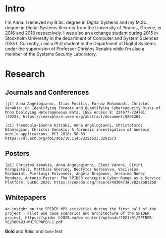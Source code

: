 # Intro
I'm Anna. I received my B.Sc. degree in Digital Systems and my M.Sc. degree in Digital Systems Security from the University of Piraeus, Greece, in 2016 and 2018 respectively. I was also an exchange student during 2015 in Stockholm University in the department of Computer and System Sciences (DSV).  Currently, i am a PhD student in the Department of Digital Systems under the supervision of Professor Christos Xenakis while i'm also a member of the Systems Security Laboratory.


# Research

## Journals and Conferences
```
[j1] Anna Angelogianni, Ilias Politis, Farnaz Mohammadi, Christos Xenakis: On Identifying Threats and Quantifying Cybersecurity Risks of Mnos Deploying Heterogeneous Rats. IEEE Access 8: 224677-224701 (2020), https://ieeexplore.ieee.org/abstract/document/9296264 

[c1] Theodoula-Ioanna Kitsaki, Anna Angelogianni, Christoforos Ntantogian, Christos Xenakis: A forensic investigation of Android mobile applications. PCI 2018: 58-63 https://dl.acm.org/doi/abs/10.1145/3291533.3291573
```

## Posters
```
[p1] Christos Xenakis, Anna Angelogianni, Eleni Veroni, Eirini Karapistoli, Matthias Ghering, Neofytos Gerosavva, Vasileios Machamint, Pierluigi Polvanesi, Angela Brignone, Jeronimo Nuñez Mendoza, Antonio Pastor: The SPIDER concept:A Cyber Range as a Service Platform. EuCNC 2020, https://zenodo.org/record/4030473#.YB2s7o8zZbU
```

## Whitepapers
```
An insight on the SPIDER WP2 activities during the first half of the project - Pilot use case scenarios and architecture of the SPIDER project, https://spider-h2020.eu/wp-content/uploads/2021/01/SPIDER-%E2%80%93-WHITEPAPER-1.pdf
```
**Bold** and _Italic_ and `Code` text


